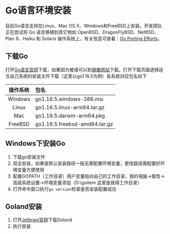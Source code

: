 # Go语言环境安装

目前Go语言支持在Linux、Mac OS X、Windows和FreeBSD上安装。开发团队正在尝试将 Go 语言移植到其它例如 OpenBSD、DragonFlyBSD、NetBSD、Plan 9、Haiku 和 Solaris 操作系统上，有关信息可查看：[Go Porting Efforts](http://go-lang.cat-v.org/os-ports)。

## 下载Go

打开[Go语言官网](https://golang.org/dl/)下载，如果因为被墙可以到[镜像网站](https://golang.google.cn/dl/)下载。打开下载页面选择适合自己系统的安装文件下载（这里以go1.16.5为例）各系统对应包名如下

| 操作系统 | 包名                          |
| :------: | :---------------------------- |
| Windows  | go1.16.5.windows-386.msi      |
|  Linux   | go1.16.5.linux-arm64.tar.gz   |
|   Mac    | go1.16.5.darwin-arm64.pkg     |
| FreeBSD  | go1.16.5.freebsd-amd64.tar.gz |

## Windows下安装Go

1. 下载go安装文件
2. 双击安装，如果是默认安装路径一般无需配置环境变量，更改路径需配置好环境变量方便使用
3. 配置GOPATH（工作目录）用户变量指向自己的工作目录，我的电脑->属性->高级系统设置->环境变量添加（D:\goitem 这里是我得工作目录）
4. 打开命令窗口执行`go version`检查是否安装配置成功

## Goland安装

1. 打开[Jetbrain官网](https://www.jetbrains.com/)下载Goland
2. 执行安装

